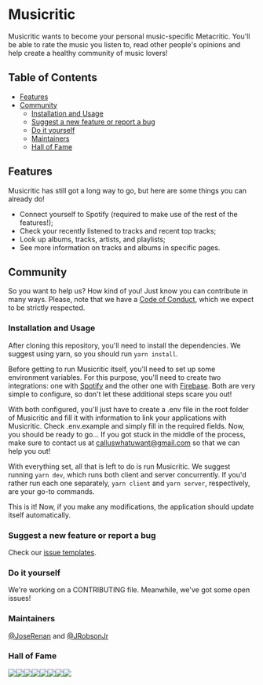 # Musicritic

Musicritic wants to become your personal music-specific Metacritic. You'll be able to rate the music you listen to, read other people's opinions and help create a healthy community of music lovers!

## Table of Contents

-   [Features](#features)
-   [Community](#community)
    -   [Installation and Usage](#installation-and-usage)
    -   [Suggest a new feature or report a bug](#suggest-a-new-feature-or-report-a-bug)
    -   [Do it yourself](#do-it-yourself)
    -   [Maintainers](#maintainers)
    -   [Hall of Fame](#hall-of-fame)

## Features

Musicritic has still got a long way to go, but here are some things you can already do!

-   Connect yourself to Spotify (required to make use of the rest of the features!);
-   Check your recently listened to tracks and recent top tracks;
-   Look up albums, tracks, artists, and playlists;
-   See more information on tracks and albums in specific pages.

## Community

So you want to help us? How kind of you! Just know you can contribute in many ways.
Please, note that we have a [Code of Conduct](.github/CODE_OF_CONDUCT.md), which we expect to be strictly respected.

### Installation and Usage

After cloning this repository, you'll need to install the dependencies. We suggest using yarn, so you should run `yarn install`.

Before getting to run Musicritic itself, you'll need to set up some environment variables. For this purpose, you'll need to create two integrations: one with [Spotify](https://developer.spotify.com/dashboard/) and the other one with [Firebase](https://console.firebase.google.com/). Both are very simple to configure, so don't let these additional steps scare you out!

With both configured, you'll just have to create a .env file in the root folder of Musicritic and fill it with information to link your applications with Musicritic. Check .env.example and simply fill in the required fields. Now, you should be ready to go... If you got stuck in the middle of the process, make sure to contact us at calluswhatuwant@gmail.com so that we can help you out!

With everything set, all that is left to do is run Musicritic. We suggest running `yarn dev`, which runs both client and server concurrently. If you'd rather run each one separately, `yarn client` and `yarn server`, respectively, are your go-to commands.

This is it! Now, if you make any modifications, the application should update itself automatically.

### Suggest a new feature or report a bug

Check our [issue templates](.github/ISSUE_TEMPLATE).

### Do it yourself

We're working on a CONTRIBUTING file. Meanwhile, we've got some open issues!

### Maintainers

[@JoseRenan](http://github.com/JoseRenan) and [@JRobsonJr](http://github.com/JRobsonJr)

### Hall of Fame

[![](https://sourcerer.io/fame/JRobsonJr/calluswhatyouwant/musicritic/images/0)](https://sourcerer.io/fame/JRobsonJr/calluswhatyouwant/musicritic/links/0)[![](https://sourcerer.io/fame/JRobsonJr/calluswhatyouwant/musicritic/images/1)](https://sourcerer.io/fame/JRobsonJr/calluswhatyouwant/musicritic/links/1)[![](https://sourcerer.io/fame/JRobsonJr/calluswhatyouwant/musicritic/images/2)](https://sourcerer.io/fame/JRobsonJr/calluswhatyouwant/musicritic/links/2)[![](https://sourcerer.io/fame/JRobsonJr/calluswhatyouwant/musicritic/images/3)](https://sourcerer.io/fame/JRobsonJr/calluswhatyouwant/musicritic/links/3)[![](https://sourcerer.io/fame/JRobsonJr/calluswhatyouwant/musicritic/images/4)](https://sourcerer.io/fame/JRobsonJr/calluswhatyouwant/musicritic/links/4)[![](https://sourcerer.io/fame/JRobsonJr/calluswhatyouwant/musicritic/images/5)](https://sourcerer.io/fame/JRobsonJr/calluswhatyouwant/musicritic/links/5)[![](https://sourcerer.io/fame/JRobsonJr/calluswhatyouwant/musicritic/images/6)](https://sourcerer.io/fame/JRobsonJr/calluswhatyouwant/musicritic/links/6)[![](https://sourcerer.io/fame/JRobsonJr/calluswhatyouwant/musicritic/images/7)](https://sourcerer.io/fame/JRobsonJr/calluswhatyouwant/musicritic/links/7)
